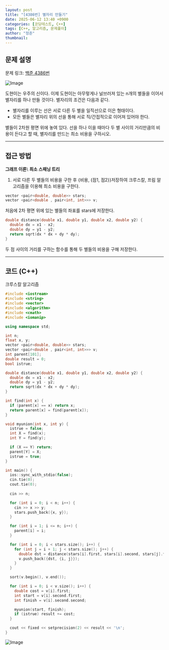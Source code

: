 ```yaml
---
layout: post
title: "[4386번] 별자리 만들기"
date: 2025-06-12 13:40 +0900
categories: [코딩테스트, C++]
tags: [C++, 알고리즘, 문제풀이]
author: "정준"
thumbnail: 
---
```


## 문제 설명

문제 링크: [백준 4386번](https://www.acmicpc.net/problem/4386)

![Image](https://github.com/user-attachments/assets/6a3f3c60-2450-41ec-86fc-1ae0ea48fe4e)

도현이는 우주의 신이다. 이제 도현이는 아무렇게나 널브러져 있는 n개의 별들을 이어서 별자리를 하나 만들 것이다. 별자리의 조건은 다음과 같다.

- 별자리를 이루는 선은 서로 다른 두 별을 일직선으로 이은 형태이다.
- 모든 별들은 별자리 위의 선을 통해 서로 직/간접적으로 이어져 있어야 한다.

별들이 2차원 평면 위에 놓여 있다. 선을 하나 이을 때마다 두 별 사이의 거리만큼의 비용이 든다고 할 때, 별자리를 만드는 최소 비용을 구하시오.

---

## 접근 방법

**그래프 이론**\\
**최소 스패닝 트리**

1. 서로 다른 두 별들의 비용을 구한 후 {비용, {점1, 점2}}저장하여 크루스칼, 프림 알고리즘을 이용해 최소 비용을 구한다.

```cpp
vector <pair<double, double>> stars;
vector <pair<double , pair<int, int>>> v;
```

처음에 2차 평면 위에 있는 별들의 좌표를 stars에 저장한다.

```cpp
double distance(double x1, double y1, double x2, double y2) {
  double dx = x1 - x2;
  double dy = y1 - y2;
  return sqrt(dx * dx + dy * dy);
}
```

두 점 사이의 거리를 구하는 함수를 통해 두 별들의 비용을 구해 저장한다.

---

## 코드 (C++)

크루스칼 알고리즘
```cpp
#include <iostream>
#include <string>
#include <vector>
#include <algorithm>
#include <cmath>
#include <iomanip>

using namespace std;

int n;
float x, y;
vector <pair<double, double>> stars;
vector <pair<double , pair<int, int>>> v;
int parent[101];
double result = 0;
bool istrue;

double distance(double x1, double y1, double x2, double y2) {
  double dx = x1 - x2;
  double dy = y1 - y2;
  return sqrt(dx * dx + dy * dy);
}

int find(int x) {
  if (parent[x] == x) return x;
  return parent[x] = find(parent[x]);
}

void myunion(int x, int y) {
  istrue = false;
  int X = find(x);
  int Y = find(y);

  if (X == Y) return;
  parent[Y] = X;
  istrue = true;
}

int main() {
  ios::sync_with_stdio(false);
  cin.tie(0);
  cout.tie(0);
  
  cin >> n;

  for (int i = 0; i < n; i++) {
    cin >> x >> y;
    stars.push_back({x, y});
  }

  for (int i = 1; i <= n; i++) {
    parent[i] = i;
  }

  for (int i = 0; i < stars.size(); i++) {
    for (int j = i + 1; j < stars.size(); j++) {
      double dst = distance(stars[i].first, stars[i].second, stars[j].first, stars[j].second);
      v.push_back({dst, {i, j}});
    }
  }

  sort(v.begin(), v.end());

  for (int i = 0; i < v.size(); i++) {
    double cost = v[i].first;
    int start = v[i].second.first;
    int finish = v[i].second.second;

    myunion(start, finish);
    if (istrue) result += cost;
  }

  cout << fixed << setprecision(2) << result << '\n';
}
```

![Image](https://github.com/user-attachments/assets/33b2fae0-dac6-452a-a125-1763134be463)